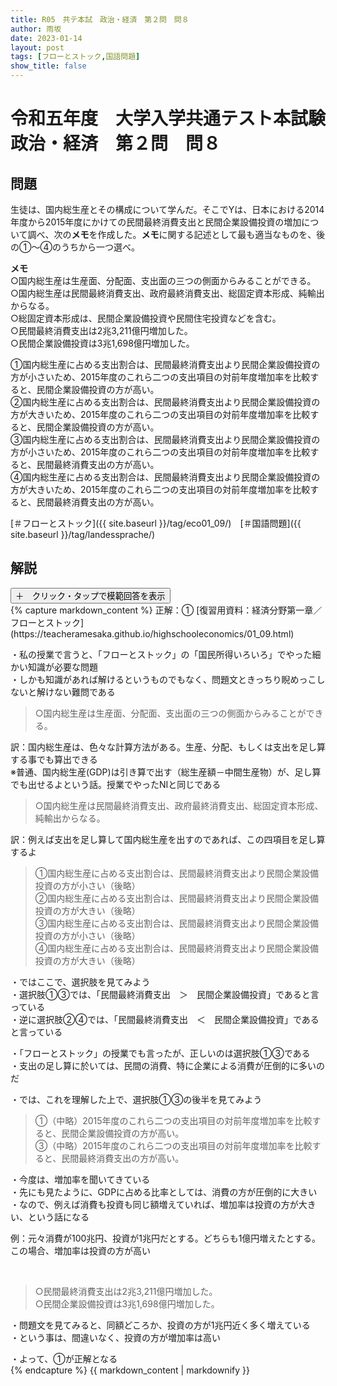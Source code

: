 ```yaml
---
title: R05　共テ本試　政治・経済　第２問　問８
author: 雨坂
date: 2023-01-14
layout: post
tags: [フローとストック,国語問題]
show_title: false
---
```

  
# 令和五年度　大学入学共通テスト本試験　政治・経済　第２問　問８  
  
## 問題  
生徒は、国内総生産とその構成について学んだ。そこでYは、日本における2014年度から2015年度にかけての民間最終消費支出と民間企業設備投資の増加について調べ、次の**メモ**を作成した。**メモ**に関する記述として最も適当なものを、後の①～④のうちから一つ選べ。  
  
**メモ**  
○国内総生産は生産面、分配面、支出面の三つの側面からみることができる。  
○国内総生産は民間最終消費支出、政府最終消費支出、総固定資本形成、純輸出からなる。  
○総固定資本形成は、民間企業設備投資や民間住宅投資などを含む。  
○民間最終消費支出は2兆3,211億円増加した。  
○民間企業設備投資は3兆1,698億円増加した。  
  
①国内総生産に占める支出割合は、民間最終消費支出より民間企業設備投資の方が小さいため、2015年度のこれら二つの支出項目の対前年度増加率を比較すると、民間企業設備投資の方が高い。  
②国内総生産に占める支出割合は、民間最終消費支出より民間企業設備投資の方が大きいため、2015年度のこれら二つの支出項目の対前年度増加率を比較すると、民間企業設備投資の方が高い。  
③国内総生産に占める支出割合は、民間最終消費支出より民間企業設備投資の方が小さいため、2015年度のこれら二つの支出項目の対前年度増加率を比較すると、民間最終消費支出の方が高い。  
④国内総生産に占める支出割合は、民間最終消費支出より民間企業設備投資の方が大きいため、2015年度のこれら二つの支出項目の対前年度増加率を比較すると、民間最終消費支出の方が高い。  
  
[＃フローとストック]({{ site.baseurl }}/tag/eco01_09/)　[＃国語問題]({{ site.baseurl }}/tag/landessprache/)  
  
## 解説  
<div class="collapsible">
  <button class="collapsible-button">＋　クリック・タップで模範回答を表示</button>
  <div class="collapsible-content">
    {% capture markdown_content %}
正解：①  
[復習用資料：経済分野第一章／フローとストック](https://teacheramesaka.github.io/highschooleconomics/01_09.html)  
  
・私の授業で言うと、「フローとストック」の「国民所得いろいろ」でやった細かい知識が必要な問題  
・しかも知識があれば解けるというものでもなく、問題文ときっちり睨めっこしないと解けない難問である  
  
>○国内総生産は生産面、分配面、支出面の三つの側面からみることができる。  
  
訳：国内総生産は、色々な計算方法がある。生産、分配、もしくは支出を足し算する事でも算出できる  
※普通、国内総生産(GDP)は引き算で出す（総生産額－中間生産物）が、足し算でも出せるよという話。授業でやったNIと同じである  
  
>○国内総生産は民間最終消費支出、政府最終消費支出、総固定資本形成、純輸出からなる。  
  
訳：例えば支出を足し算して国内総生産を出すのであれば、この四項目を足し算するよ  
  
>①国内総生産に占める支出割合は、民間最終消費支出より民間企業設備投資の方が小さい（後略）  
>②国内総生産に占める支出割合は、民間最終消費支出より民間企業設備投資の方が大きい（後略）  
>③国内総生産に占める支出割合は、民間最終消費支出より民間企業設備投資の方が小さい（後略）  
>④国内総生産に占める支出割合は、民間最終消費支出より民間企業設備投資の方が大きい（後略）  
  
・ではここで、選択肢を見てみよう  
・選択肢①③では、「民間最終消費支出　＞　民間企業設備投資」であると言っている  
・逆に選択肢②④では、「民間最終消費支出　＜　民間企業設備投資」であると言っている  
  
・「フローとストック」の授業でも言ったが、正しいのは選択肢①③である  
・支出の足し算に於いては、民間の消費、特に企業による消費が圧倒的に多いのだ  
  
・では、これを理解した上で、選択肢①③の後半を見てみよう  
  
>①（中略）2015年度のこれら二つの支出項目の対前年度増加率を比較すると、民間企業設備投資の方が高い。  
>③（中略）2015年度のこれら二つの支出項目の対前年度増加率を比較すると、民間最終消費支出の方が高い。  
  
・今度は、増加率を聞いてきている  
・先にも見たように、GDPに占める比率としては、消費の方が圧倒的に大きい  
・なので、例えば消費も投資も同じ額増えていれば、増加率は投資の方が大きい、という話になる  
  
例：元々消費が100兆円、投資が1兆円だとする。どちらも1億円増えたとする。この場合、増加率は投資の方が高い  
  
   
>○民間最終消費支出は2兆3,211億円増加した。  
>○民間企業設備投資は3兆1,698億円増加した。  
  
・問題文を見てみると、同額どころか、投資の方が1兆円近く多く増えている  
・という事は、間違いなく、投資の方が増加率は高い  
  
・よって、①が正解となる  
    {% endcapture %}
    {{ markdown_content | markdownify }}
  </div>
</div>